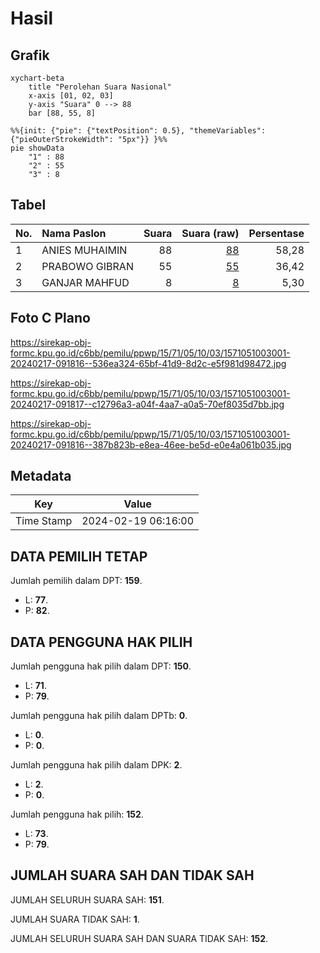# Hasil

## Grafik

```mermaid
xychart-beta
    title "Perolehan Suara Nasional"
    x-axis [01, 02, 03]
    y-axis "Suara" 0 --> 88
    bar [88, 55, 8]
```

```mermaid
%%{init: {"pie": {"textPosition": 0.5}, "themeVariables": {"pieOuterStrokeWidth": "5px"}} }%%
pie showData
    "1" : 88
    "2" : 55
    "3" : 8
```

## Tabel

| No. | Nama Paslon    | Suara | Suara (raw) | Persentase |
|:--- |:-------------- | -----:| -----------:| ----------:|
| 1   | ANIES MUHAIMIN | 88    | [88][p-1]   | 58,28      |
| 2   | PRABOWO GIBRAN | 55    | [55][p-2]   | 36,42      |
| 3   | GANJAR MAHFUD  | 8     | [8][p-3]    | 5,30       |


[p-1]: https://github.com/gigit-pemilu/pemilu-2024/blob/main/pilpres/hitung-suara/sub/15-jambi/sub/71-kota-jambi/sub/05-pelayangan/sub/1003-jelmu/sub/001-tps/sub/paslon-1.txt
[p-2]: https://github.com/gigit-pemilu/pemilu-2024/blob/main/pilpres/hitung-suara/sub/15-jambi/sub/71-kota-jambi/sub/05-pelayangan/sub/1003-jelmu/sub/001-tps/sub/paslon-2.txt
[p-3]: https://github.com/gigit-pemilu/pemilu-2024/blob/main/pilpres/hitung-suara/sub/15-jambi/sub/71-kota-jambi/sub/05-pelayangan/sub/1003-jelmu/sub/001-tps/sub/paslon-3.txt

## Foto C Plano

https://sirekap-obj-formc.kpu.go.id/c6bb/pemilu/ppwp/15/71/05/10/03/1571051003001-20240217-091816--536ea324-65bf-41d9-8d2c-e5f981d98472.jpg

https://sirekap-obj-formc.kpu.go.id/c6bb/pemilu/ppwp/15/71/05/10/03/1571051003001-20240217-091817--c12796a3-a04f-4aa7-a0a5-70ef8035d7bb.jpg

https://sirekap-obj-formc.kpu.go.id/c6bb/pemilu/ppwp/15/71/05/10/03/1571051003001-20240217-091816--387b823b-e8ea-46ee-be5d-e0e4a061b035.jpg


## Metadata

| Key        | Value               |
| ---------- | ------------------- |
| Time Stamp | 2024-02-19 06:16:00 |


## DATA PEMILIH TETAP

Jumlah pemilih dalam DPT: **159**.
 * L: **77**.
 * P: **82**.

## DATA PENGGUNA HAK PILIH

Jumlah pengguna hak pilih dalam DPT: **150**.
 * L: **71**.
 * P: **79**.

Jumlah pengguna hak pilih dalam DPTb: **0**.
 * L: **0**.
 * P: **0**.

Jumlah pengguna hak pilih dalam DPK: **2**.
 * L: **2**.
 * P: **0**.

Jumlah pengguna hak pilih: **152**.
 * L: **73**.
 * P: **79**.

## JUMLAH SUARA SAH DAN TIDAK SAH

JUMLAH SELURUH SUARA SAH: **151**.

JUMLAH SUARA TIDAK SAH: **1**.

JUMLAH SELURUH SUARA SAH DAN SUARA TIDAK SAH: **152**.


